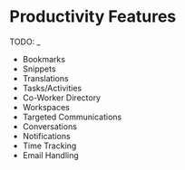 # Productivity Features

TODO: _

* Bookmarks
* Snippets
* Translations
* Tasks/Activities
* Co-Worker Directory
* Workspaces
* Targeted Communications
* Conversations
* Notifications
* Time Tracking
* Email Handling

